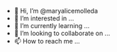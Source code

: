 - 👋 Hi, I’m @maryalicemolleda
- 👀 I’m interested in ...
- 🌱 I’m currently learning ...
- 💞️ I’m looking to collaborate on ...
- 📫 How to reach me ...

<!---
maryalicemolleda/maryalicemolleda is a ✨ special ✨ repository because its `README.md` (this file) appears on your GitHub profile.
You can click the Preview link to take a look at your changes.
--->

